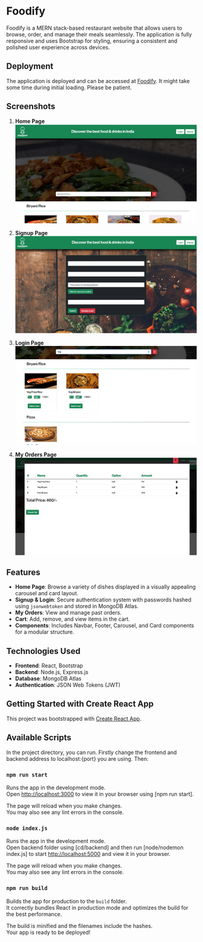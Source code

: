 
# Foodify

Foodify is a MERN stack-based restaurant website that allows users to browse, order, and manage their meals seamlessly. The application is fully responsive and uses Bootstrap for styling, ensuring a consistent and polished user experience across devices.

## Deployment

The application is deployed and can be accessed at [Foodify](https://foodify-website.onrender.com/).
It might take some time during initial loading. Please be patient.

## Screenshots

1. **Home Page**
   ![Home Page](screenshots/HomePage.jpg)

2. **Signup Page**
   ![Signup Page](screenshots/SignupPage.jpg)

3. **Login Page**
   ![Search Option](screenshots/SearchOption.jpg)

4. **My Orders Page**
   ![Cart](screenshots/Cart.jpg)


## Features

- **Home Page**: Browse a variety of dishes displayed in a visually appealing carousel and card layout.
- **Signup & Login**: Secure authentication system with passwords hashed using `jsonwebtoken` and stored in MongoDB Atlas.
- **My Orders**: View and manage past orders.
- **Cart**: Add, remove, and view items in the cart.
- **Components**: Includes Navbar, Footer, Carousel, and Card components for a modular structure.

## Technologies Used

- **Frontend**: React, Bootstrap
- **Backend**: Node.js, Express.js
- **Database**: MongoDB Atlas
- **Authentication**: JSON Web Tokens (JWT)


## Getting Started with Create React App

This project was bootstrapped with [Create React App](https://github.com/facebook/create-react-app).

## Available Scripts

In the project directory, you can run. Firstly change the frontend and backend address to localhost:{port} you are using. Then:

### `npm run start`

Runs the app in the development mode.\
Open [http://localhost:3000](http://localhost:3000) to view it in your browser using [npm run start].

The page will reload when you make changes.\
You may also see any lint errors in the console.

### `node index.js`

Runs the app in the development mode.\
Open backend folder using [cd/backend] and then run [node/nodemon index.js]  to start [http://localhost:5000](http://localhost:5000) and view it in your browser.

The page will reload when you make changes.\
You may also see any lint errors in the console.

### `npm run build`

Builds the app for production to the `build` folder.\
It correctly bundles React in production mode and optimizes the build for the best performance.

The build is minified and the filenames include the hashes.\
Your app is ready to be deployed!

